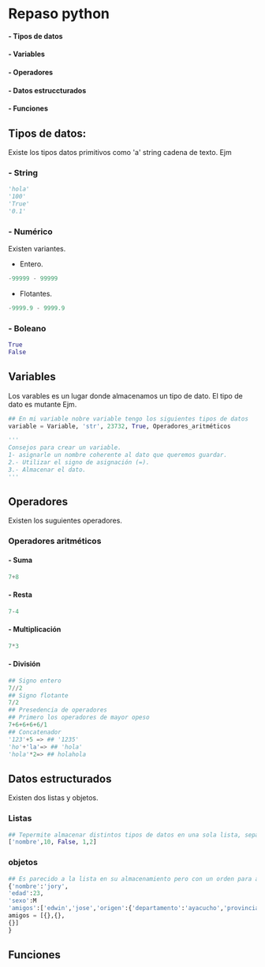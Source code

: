 # **Repaso python**
#### - Tipos de datos
#### - Variables
#### - Operadores
#### - Datos estruccturados
#### - Funciones

## Tipos de datos:
Existe los tipos datos primitivos como 'a' string cadena de texto. Ejm
### - String
```python
'hola'
'100'
'True'
'0.1'
```
### - Numérico
Existen variantes.
- Entero.
```python
-99999 - 99999
```
- Flotantes.
```python
-9999.9 - 9999.9
```
### - Boleano
```python
True
False
```
## Variables
Los varables es un lugar donde almacenamos un tipo de dato. El tipo de dato es mutante Ejm.
```python
## En mi variable nobre variable tengo los siguientes tipos de datos
variable = Variable, 'str', 23732, True, Operadores_aritméticos
```
``` python
'''
Consejos para crear un variable.
1- asignarle un nombre coherente al dato que queremos guardar.
2.- Utilizar el signo de asignación (=).
3.- Almacenar el dato.
'''
```
## Operadores
Existen los suguientes operadores.
### Operadores aritméticos
#### - Suma
```python
7+8
```
#### - Resta
```python
7-4
```
#### - Multiplicación
```python
7*3
```
#### - División
```python
## Signo entero
7//2
## Signo flotante
7/2
## Presedencia de operadores
## Primero los operadores de mayor opeso
7+6+6+6+6/1
## Concatenador
'123'+5 => ## '1235'
'ho'+'la'=> ## 'hola'
'hola'*2=> ## holahola
```
## Datos estructurados
Existen dos listas y objetos.
### Listas
```python
## Tepermite almacenar distintos tipos de datos en una sola lista, separados por coma
['nombre',10, False, 1,2]
```
### objetos
```python
## Es parecido a la lista en su almacenamiento pero con un orden para almacenar datos en un objeto necesitamos especificar un indicce y un valor clave=>valor, ademas combina ambas estructuras. 
{'nombre':'jory',
'edad':23,
'sexo':M
'amigos':['edwin','jose','origen':{'departamento':'ayacucho','provincia':'Lucanas'}]
amigos = [{},{},
{}]
}
```
## Funciones